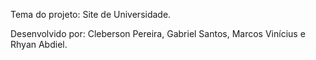 Tema do projeto: Site de Universidade.

Desenvolvido por: Cleberson Pereira, Gabriel Santos, Marcos Vinícius e Rhyan Abdiel.
